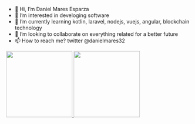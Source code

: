- 👋 Hi, I’m Daniel Mares Esparza
- 👀 I’m interested in develoging software
- 🌱 I’m currently learning kotlin, laravel, nodejs, vuejs, angular, blockchain technology
- 💞️ I’m looking to collaborate on everything related for a better future
- 📫 How to reach me? twitter @danielmares32

<a href="https://github.com/danielmares32">
  <img height="180em" src="https://github-readme-stats.vercel.app/api?username=danielmares32&theme=buefy&show_icons=true" />
  <img height="180em" src="https://github-readme-stats.vercel.app/api/top-langs/?username=danielmares32&hide=jupyter notebook&langs_count=10&layout=compact" />
</a>

<!---
danielmares32/danielmares32 is a ✨ special ✨ repository because its `README.md` (this file) appears on your GitHub profile.
You can click the Preview link to take a look at your changes.
--->

